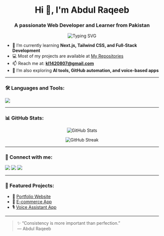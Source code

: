 <h1 align="center">Hi 👋, I'm Abdul Raqeeb</h1>
<h3 align="center">A passionate Web Developer and Learner from Pakistan</h3>

<p align="center">
  <img src="https://readme-typing-svg.demolab.com?font=Fira+Code&duration=2000&pause=1000&color=F7F7F7&background=1E1E1E00&center=true&vCenter=true&width=435&lines=Web+Developer;JavaScript+%7C+React+%7C+Next.js;Always+learning+something+new" alt="Typing SVG" />
</p>

- 🌱 I’m currently learning **Next.js, Tailwind CSS, and Full-Stack Development**
- 💻 Most of my projects are available at [My Repositories](https://github.com/Abdul-Raqeeb1?tab=repositories)
- 📫 Reach me at: **kl1420807@gmail.com**
- 🧠 I’m also exploring **AI tools, GitHub automation, and voice-based apps**

---

### 🛠️ Languages and Tools:

<p align="left">
  <img src="https://skillicons.dev/icons?i=html,css,js,react,nextjs,tailwind,nodejs,git,github,vscode" />
</p>

---

### 📊 GitHub Stats:

<p align="center">
  <img src="https://github-readme-stats.vercel.app/api?username=Abdul-Raqeeb1&show_icons=true&theme=radical" alt="GitHub Stats" />
</p>

<p align="center">
  <img src="https://github-readme-streak-stats.herokuapp.com/?user=Abdul-Raqeeb1&theme=radical" alt="GitHub Streak" />
</p>

---

### 🔗 Connect with me:

<p align="left">
  <a href="https://www.linkedin.com/in/YOUR-LINKEDIN" target="_blank"><img src="https://img.shields.io/badge/LinkedIn-blue?style=for-the-badge&logo=linkedin" /></a>
  <a href="mailto:kl1420807@gmail.com"><img src="https://img.shields.io/badge/Gmail-red?style=for-the-badge&logo=gmail&logoColor=white" /></a>
  <a href="https://wa.me/92 03703083097"><img src="https://img.shields.io/badge/WhatsApp-25D366?style=for-the-badge&logo=whatsapp&logoColor=white" /></a>
</p>

---

### 📂 Featured Projects:
<!-- PROJECTS-START -->
<!-- You can auto-update this section with a script later -->
- 🎯 [Portfolio Website]([https://github.com/YOUR_USERNAME/your-portfolio](https://rd-code-01.vercel.app/)])
- 🛒 [E-commerce App]([https://github.com/YOUR_USERNAME/ecommerce-app](https://abdul-raqeeb1.github.io/E-Commerce-Project/))
- 🎙 [Voice Assistant App]([https://github.com/YOUR_USERNAME/voice-ai](https://abdul-raqeeb1.github.io/web-design-expert/Meezan%20WebSite/Index.html))
<!-- PROJECTS-END -->

---

> ✨ “Consistency is more important than perfection.”  
> — Abdul Raqeeb

